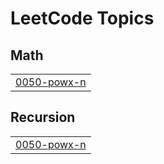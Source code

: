 

<!---LeetCode Topics Start-->
# LeetCode Topics
## Math
|  |
| ------- |
| [0050-powx-n](https://github.com/deepakpathik/deepakpathik/tree/master/0050-powx-n) |
## Recursion
|  |
| ------- |
| [0050-powx-n](https://github.com/deepakpathik/deepakpathik/tree/master/0050-powx-n) |
<!---LeetCode Topics End-->